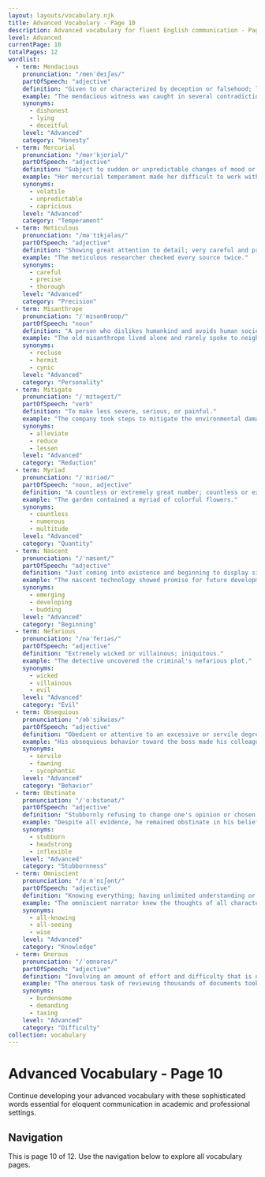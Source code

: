 ```yaml
---
layout: layouts/vocabulary.njk
title: Advanced Vocabulary - Page 10
description: Advanced vocabulary for fluent English communication - Page 10 of 12
level: Advanced
currentPage: 10
totalPages: 12
wordlist: 
  - term: Mendacious
    pronunciation: "/menˈdeɪʃəs/"
    partOfSpeech: "adjective"
    definition: "Given to or characterized by deception or falsehood; lying."
    example: "The mendacious witness was caught in several contradictions."
    synonyms: 
      - dishonest
      - lying
      - deceitful
    level: "Advanced"
    category: "Honesty"
  - term: Mercurial
    pronunciation: "/mərˈkjʊriəl/"
    partOfSpeech: "adjective"
    definition: "Subject to sudden or unpredictable changes of mood or mind."
    example: "Her mercurial temperament made her difficult to work with."
    synonyms: 
      - volatile
      - unpredictable
      - capricious
    level: "Advanced"
    category: "Temperament"
  - term: Meticulous
    pronunciation: "/məˈtɪkjələs/"
    partOfSpeech: "adjective"
    definition: "Showing great attention to detail; very careful and precise."
    example: "The meticulous researcher checked every source twice."
    synonyms: 
      - careful
      - precise
      - thorough
    level: "Advanced"
    category: "Precision"
  - term: Misanthrope
    pronunciation: "/ˈmɪsənθroʊp/"
    partOfSpeech: "noun"
    definition: "A person who dislikes humankind and avoids human society."
    example: "The old misanthrope lived alone and rarely spoke to neighbors."
    synonyms: 
      - recluse
      - hermit
      - cynic
    level: "Advanced"
    category: "Personality"
  - term: Mitigate
    pronunciation: "/ˈmɪtəɡeɪt/"
    partOfSpeech: "verb"
    definition: "To make less severe, serious, or painful."
    example: "The company took steps to mitigate the environmental damage."
    synonyms: 
      - alleviate
      - reduce
      - lessen
    level: "Advanced"
    category: "Reduction"
  - term: Myriad
    pronunciation: "/ˈmɪriəd/"
    partOfSpeech: "noun, adjective"
    definition: "A countless or extremely great number; countless or extremely great in number."
    example: "The garden contained a myriad of colorful flowers."
    synonyms: 
      - countless
      - numerous
      - multitude
    level: "Advanced"
    category: "Quantity"
  - term: Nascent
    pronunciation: "/ˈnæsənt/"
    partOfSpeech: "adjective"
    definition: "Just coming into existence and beginning to display signs of future potential."
    example: "The nascent technology showed promise for future development."
    synonyms: 
      - emerging
      - developing
      - budding
    level: "Advanced"
    category: "Beginning"
  - term: Nefarious
    pronunciation: "/nəˈferiəs/"
    partOfSpeech: "adjective"
    definition: "Extremely wicked or villainous; iniquitous."
    example: "The detective uncovered the criminal's nefarious plot."
    synonyms: 
      - wicked
      - villainous
      - evil
    level: "Advanced"
    category: "Evil"
  - term: Obsequious
    pronunciation: "/əbˈsikwiəs/"
    partOfSpeech: "adjective"
    definition: "Obedient or attentive to an excessive or servile degree."
    example: "His obsequious behavior toward the boss made his colleagues uncomfortable."
    synonyms: 
      - servile
      - fawning
      - sycophantic
    level: "Advanced"
    category: "Behavior"
  - term: Obstinate
    pronunciation: "/ˈɑːbstənət/"
    partOfSpeech: "adjective"
    definition: "Stubbornly refusing to change one's opinion or chosen course of action."
    example: "Despite all evidence, he remained obstinate in his beliefs."
    synonyms: 
      - stubborn
      - headstrong
      - inflexible
    level: "Advanced"
    category: "Stubbornness"
  - term: Omniscient
    pronunciation: "/ɑːmˈnɪʃənt/"
    partOfSpeech: "adjective"
    definition: "Knowing everything; having unlimited understanding or knowledge."
    example: "The omniscient narrator knew the thoughts of all characters."
    synonyms: 
      - all-knowing
      - all-seeing
      - wise
    level: "Advanced"
    category: "Knowledge"
  - term: Onerous
    pronunciation: "/ˈoʊnərəs/"
    partOfSpeech: "adjective"
    definition: "Involving an amount of effort and difficulty that is oppressively burdensome."
    example: "The onerous task of reviewing thousands of documents took months."
    synonyms: 
      - burdensome
      - demanding
      - taxing
    level: "Advanced"
    category: "Difficulty"
collection: vocabulary
---
```


# Advanced Vocabulary - Page 10

Continue developing your advanced vocabulary with these sophisticated words essential for eloquent communication in academic and professional settings.

## Navigation
This is page 10 of 12. Use the navigation below to explore all vocabulary pages.
